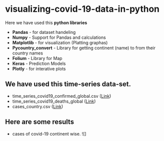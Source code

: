 # visualizing-covid-19-data-in-python

Here we have used this **python libraries**
- **Pandas** - for dataset handeling
- **Numpy** - Support for Pandas and calculations
- **Matplotlib** - for visualization (Platting graphas)
- **Pycountry_convert** - Library for getting continent (name) to from their country names
- **Folium** - Library for Map
- **Keras** - Prediction Models
- **Plotly** - for interative plots

## We have used this time-series data-set.
- time_series_covid19_confirmed_global.csv ([Link](https://raw.githubusercontent.com/CSSEGISandData/COVID-19/master/csse_covid_19_data/csse_covid_19_time_series/time_series_covid19_confirmed_global.csv))
- time_series_covid19_deaths_global ([Link](https://raw.githubusercontent.com/CSSEGISandData/COVID-19/master/csse_covid_19_data/csse_covid_19_time_series/time_series_covid19_deaths_global.csv))
- cases_country.csv ([Link](https://raw.githubusercontent.com/CSSEGISandData/COVID-19/web-data/data/cases_country.csv))

## Here are some results

- cases of covid-19 continent wise.
![]
